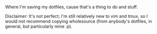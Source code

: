Where I'm saving my dotfiles, cause that's a thing to do and stuff.

Disclaimer: It's not perfect; I'm still relatively new to vim and tmux, so I would not recommend copying wholesource
(from anybody's dotfiles, in general, but particularly mine :p).

